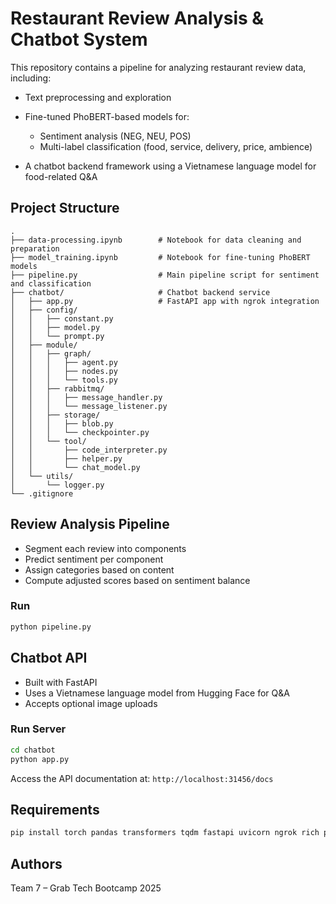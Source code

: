 # Restaurant Review Analysis & Chatbot System

This repository contains a pipeline for analyzing restaurant review data, including:

* Text preprocessing and exploration
* Fine-tuned PhoBERT-based models for:

  * Sentiment analysis (NEG, NEU, POS)
  * Multi-label classification (food, service, delivery, price, ambience)
* A chatbot backend framework using a Vietnamese language model for food-related Q\&A

## Project Structure

```
.
├── data-processing.ipynb        # Notebook for data cleaning and preparation
├── model_training.ipynb         # Notebook for fine-tuning PhoBERT models
├── pipeline.py                  # Main pipeline script for sentiment and classification
├── chatbot/                     # Chatbot backend service
│   ├── app.py                   # FastAPI app with ngrok integration
│   ├── config/
│   │   ├── constant.py
│   │   ├── model.py
│   │   └── prompt.py
│   ├── module/
│   │   ├── graph/
│   │   │   ├── agent.py
│   │   │   ├── nodes.py
│   │   │   └── tools.py
│   │   ├── rabbitmq/
│   │   │   ├── message_handler.py
│   │   │   └── message_listener.py
│   │   ├── storage/
│   │   │   ├── blob.py
│   │   │   └── checkpointer.py
│   │   └── tool/
│   │       ├── code_interpreter.py
│   │       ├── helper.py
│   │       └── chat_model.py
│   └── utils/
│       └── logger.py
└── .gitignore
```

## Review Analysis Pipeline

* Segment each review into components
* Predict sentiment per component
* Assign categories based on content
* Compute adjusted scores based on sentiment balance

### Run

```bash
python pipeline.py
```

## Chatbot API

* Built with FastAPI
* Uses a Vietnamese language model from Hugging Face for Q\&A
* Accepts optional image uploads

### Run Server

```bash
cd chatbot
python app.py
```

Access the API documentation at: `http://localhost:31456/docs`

## Requirements

```bash
pip install torch pandas transformers tqdm fastapi uvicorn ngrok rich python-dotenv pillow opencv-python
```
## Authors

Team 7 – Grab Tech Bootcamp 2025
